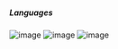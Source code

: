 <h5>Languages</h5>

![image](https://img.shields.io/badge/C%23-239120?style=for-the-badge&logo=csharp&logoColor=white)
![image](https://img.shields.io/badge/PHP-777BB4?style=for-the-badge&logo=php&logoColor=white)
![image](https://img.shields.io/badge/HTML5-E34F26?style=for-the-badge&logo=html5&logoColor=white)


<!--
**HyakuAr/HyakuAr** is a ✨ _special_ ✨ repository because its `README.md` (this file) appears on your GitHub profile.
	
-->
